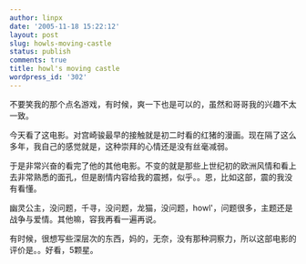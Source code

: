 ```yaml
---
author: linpx
date: '2005-11-18 15:22:12'
layout: post
slug: howls-moving-castle
status: publish
comments: true
title: howl's moving castle
wordpress_id: '302'
---
```


不要笑我的那个点名游戏，有时候，爽一下也是可以的，虽然和哥哥我的兴趣不太一致。

今天看了这电影。对宫崎骏最早的接触就是初二时看的红猪的漫画。现在隔了这么多年，我自己的感觉就是，这种崇拜的心情还是没有丝毫减弱。

于是非常兴奋的看完了他的其他电影。不变的就是那些上世纪初的欧洲风情和看上去非常熟悉的面孔，但是剧情内容给我的震撼，似乎。。恩，比如这部，震的我没有看懂。

幽灵公主，没问题，千寻，没问题，龙猫，没问题，howl'，问题很多，主题还是战争与爱情。其他嘛，容我再看一遍再说。

有时候，很想写些深层次的东西，妈的，无奈，没有那种洞察力，所以这部电影的评价是。。好看，5颗星。

